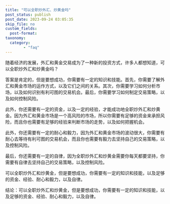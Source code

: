```yaml
---
title: "可以全职炒外汇、炒黄金吗"
post_status: publish
post_date: 2023-09-24 03:05:35
skip_file: no
custom_fields: 
  post-format: 
taxonomy:
  category:
        - "faq"
---
```


随着经济的发展，外汇和黄金交易成为了一种新的投资方式，许多人都想知道，可以全职炒外汇和炒黄金吗？

答案是肯定的，但是要想成功，你需要有一定的知识和技能。首先，你需要了解外汇和黄金市场的运作方式，以及它们之间的关系。其次，你需要学习如何分析市场，以及如何识别有利可图的交易机会。最后，你需要学习如何制定交易策略，以及如何控制风险。

此外，你还需要有一定的资金，以及一定的经验，才能成功地全职炒外汇和炒黄金。因为外汇和黄金市场是一个高风险的市场，所以你需要有足够的资金来承担风险，而且你也需要有足够的经验来判断市场的走势，以及如何把握机会。

此外，你还需要有一定的耐心和毅力，因为外汇和黄金市场的波动很大，你需要有耐心去等待有利可图的交易机会，而且你也需要有毅力去坚持自己的交易策略，以及控制风险。

最后，你还需要有一定的自律，因为全职炒外汇和炒黄金需要你每天都要坚持，你需要有自律去坚持自己的交易策略，以及控制风险。

可以全职炒外汇和炒黄金，但是要想成功，你需要有一定的知识和技能，以及足够的资金、经验、耐心和毅力，以及自律。

结论：可以全职炒外汇和炒黄金，但是要想成功，你需要有一定的知识和技能，以及足够的资金、经验、耐心和毅力，以及自律。
